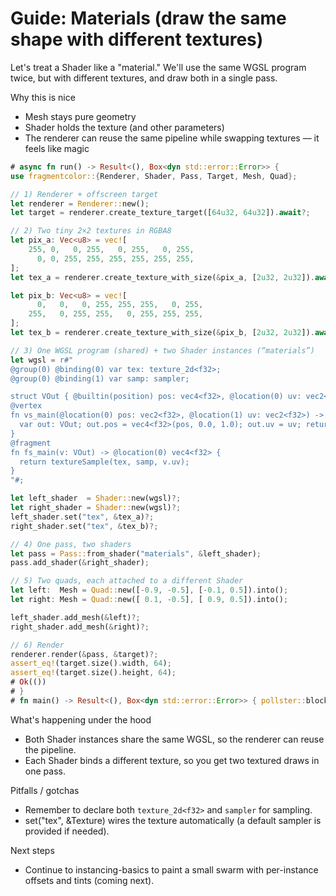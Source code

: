 # Guide: Materials (draw the same shape with different textures)

Let's treat a Shader like a "material." We'll use the same WGSL program twice, 
but with different textures, and draw both in a single pass.

Why this is nice

- Mesh stays pure geometry
- Shader holds the texture (and other parameters)
- The renderer can reuse the same pipeline while swapping textures — it feels like magic

```rust
# async fn run() -> Result<(), Box<dyn std::error::Error>> {
use fragmentcolor::{Renderer, Shader, Pass, Target, Mesh, Quad};

// 1) Renderer + offscreen target
let renderer = Renderer::new();
let target = renderer.create_texture_target([64u32, 64u32]).await?;

// 2) Two tiny 2×2 textures in RGBA8
let pix_a: Vec<u8> = vec![
    255, 0,   0, 255,   0, 255,   0, 255,
      0, 0, 255, 255, 255, 255, 255, 255,
];
let tex_a = renderer.create_texture_with_size(&pix_a, [2u32, 2u32]).await?;

let pix_b: Vec<u8> = vec![
      0,   0,   0, 255, 255, 255,   0, 255,
    255,   0, 255, 255,   0, 255, 255, 255,
];
let tex_b = renderer.create_texture_with_size(&pix_b, [2u32, 2u32]).await?;

// 3) One WGSL program (shared) + two Shader instances (“materials”)
let wgsl = r#"
@group(0) @binding(0) var tex: texture_2d<f32>;
@group(0) @binding(1) var samp: sampler;

struct VOut { @builtin(position) pos: vec4<f32>, @location(0) uv: vec2<f32> };
@vertex
fn vs_main(@location(0) pos: vec2<f32>, @location(1) uv: vec2<f32>) -> VOut {
  var out: VOut; out.pos = vec4<f32>(pos, 0.0, 1.0); out.uv = uv; return out;
}
@fragment
fn fs_main(v: VOut) -> @location(0) vec4<f32> {
  return textureSample(tex, samp, v.uv);
}
"#;

let left_shader  = Shader::new(wgsl)?;
let right_shader = Shader::new(wgsl)?;
left_shader.set("tex", &tex_a)?;
right_shader.set("tex", &tex_b)?;

// 4) One pass, two shaders
let pass = Pass::from_shader("materials", &left_shader);
pass.add_shader(&right_shader);

// 5) Two quads, each attached to a different Shader
let left:  Mesh = Quad::new([-0.9, -0.5], [-0.1, 0.5]).into();
let right: Mesh = Quad::new([ 0.1, -0.5], [ 0.9, 0.5]).into();

left_shader.add_mesh(&left)?;
right_shader.add_mesh(&right)?;

// 6) Render
renderer.render(&pass, &target)?;
assert_eq!(target.size().width, 64);
assert_eq!(target.size().height, 64);
# Ok(())
# }
# fn main() -> Result<(), Box<dyn std::error::Error>> { pollster::block_on(run()) }
```

What's happening under the hood

- Both Shader instances share the same WGSL, so the renderer can reuse the pipeline.
- Each Shader binds a different texture, so you get two textured draws in one pass.

Pitfalls / gotchas

- Remember to declare both `texture_2d<f32>` and `sampler` for sampling.
- set("tex", &Texture) wires the texture automatically (a default sampler is provided if needed).

Next steps

- Continue to instancing-basics to paint a small swarm with per-instance offsets and tints (coming next).
